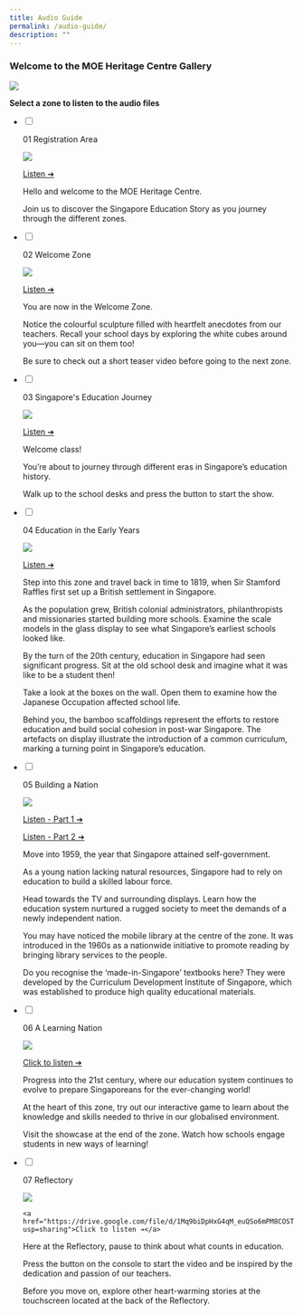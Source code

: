 ```yaml
---
title: Audio Guide
permalink: /audio-guide/
description: ""
---
```

### Welcome to the MOE Heritage Centre Gallery
![](/images/Audio%20Guide/gallerymap.png)

**Select a zone to listen to the audio files**

<ul class="jekyllcodex_accordion">  
  
<li>  
  
<input type="checkbox" id="accordion1">  
  
<label for="accordion1">01 Registration Area</label>  
  
<div>  
  
<p>
</p>

![](/images/Audio%20Guide/01_registration.jpg)

<a href="https://drive.google.com/file/d/130Wr7fWNJ3dRAOjthnHXsAoIgffqmNf9/view?usp=share_link">Listen ➔</a>
<p>Hello and welcome to the MOE Heritage Centre.  
  
Join us to discover the Singapore Education Story as you journey through the different zones.
</p><p></p>  
  
</div>  
  
</li>  
<li>  
  
<input type="checkbox" id="accordion2">  
  
<label for="accordion2">02 Welcome Zone</label>  
  
<div>  
  
<p>

![](/images/Audio%20Guide/02_welcomezone.jpg)

<a href="https://drive.google.com/file/d/1XEo1b_FK_nYKS0sP_oKoFrEn1cw7BCBx/view?usp=share_link">Listen ➔</a>

You are now in the Welcome Zone.  
  
Notice the colourful sculpture filled with heartfelt anecdotes from our teachers. Recall your school days by exploring the white cubes around you—you can sit on them too!  
  
Be sure to check out a short teaser video before going to the next zone.
</p>  
  
</div>  
  
</li>  
  
<li>  
  
<input type="checkbox" id="accordion3">  
  
<label for="accordion3">03 Singapore's Education Journey </label>  
  
<div>  
  
<p>

![](/images/Audio%20Guide/03_projection.jpg)

<a href="https://drive.google.com/file/d/1dsupnHenmZoTZLCE7PDJ0vOqtpKyjf65/view?usp=share_link">Listen ➔</a>
</p><p>Welcome class!  
  
You’re about to journey through different eras in Singapore’s education history.  
  
Walk up to the school desks and press the button to start the show.
  
</p>  
  
</div>  
  
</li>  
	
<li>  
  
<input type="checkbox" id="accordion4">  
  
<label for="accordion4">04 Education in the Early Years</label>  
  
<div>  
  
<p>

![](/images/Audio%20Guide/04_educationearlyyears.jpg)

<a href="https://drive.google.com/file/d/1OOsnwtZvdS3F03QzvO_1KvDtqiMKCu5F/view?usp=sharing">Listen ➔</a>
</p><p>Step into this zone and travel back in time to 1819, when Sir Stamford Raffles first set up a British settlement in Singapore.  
  
As the population grew, British colonial administrators, philanthropists and missionaries started building more schools. Examine the scale models in the glass display to see what Singapore’s earliest schools looked like.  
  
By the turn of the 20th century, education in Singapore had seen significant progress. Sit at the old school desk and imagine what it was like to be a student then!  
  
Take a look at the boxes on the wall. Open them to examine how the Japanese Occupation affected school life.  
  
Behind you, the bamboo scaffoldings represent the efforts to restore education and build social cohesion in post-war Singapore. The artefacts on display illustrate the introduction of a common curriculum, marking a turning point in Singapore’s education.
  
</p>  
  
</div>  
  
</li>  	
  
<li>  
  
<input type="checkbox" id="accordion5">  
  
<label for="accordion5">05 Building a Nation </label>  
  
<div>  
  
<p>


![](/images/Audio%20Guide/05_buildingnation.jpg)

<a href="https://drive.google.com/file/d/1cg75ZC1qAQ8khqLf_0X6mGN7j2Ze3C3c/view?usp=sharing">Listen - Part 1 ➔</a>
	
<a href="https://drive.google.com/file/d/1pXOtGjtUUpoAqzyKzC46sbdwq5jjYgjn/view?usp=sharing">Listen - Part 2 ➔</a>
</p><p>Move into 1959, the year that Singapore attained self-government.  
  
As a young nation lacking natural resources, Singapore had to rely on education to build a skilled labour force.  
  
Head towards the TV and surrounding displays. Learn how the education system nurtured a rugged society to meet the demands of a newly independent nation.  
  
You may have noticed the mobile library at the centre of the zone. It was introduced in the 1960s as a nationwide initiative to promote reading by bringing library services to the people.  
  
Do you recognise the ‘made-in-Singapore’ textbooks here? They were developed by the Curriculum Development Institute of Singapore, which was established to produce high quality educational materials.
  
</p>  
  
</div>  
  
</li>  

<li>  
  
<input type="checkbox" id="accordion6">  
  
<label for="accordion6">06 A Learning Nation</label>  
  
<div>  
  
<p>


![](/images/Audio%20Guide/06_learningnation.jpg)

<a href="https://drive.google.com/file/d/17bSB41hM4z5JccmpIYMpai7E6epsmdO9/view?usp=sharing">Click to listen ➔</a>
	

</p><p>Progress into the 21st&nbsp;century, where our education system continues to evolve to prepare Singaporeans for the ever-changing world!  
  
At the heart of this zone, try out our interactive game to learn about the knowledge and skills needed to thrive in our globalised environment.  
  
Visit the showcase at the end of the zone. Watch how schools engage students in new ways of learning!
  
</p>  
  
</div>  
  
</li>  
	
<li>  
  
<input type="checkbox" id="accordion7">  
  
<label for="accordion7">07 Reflectory</label>  
  
<div>  
  
<p>

![](/images/Audio%20Guide/07_reflectory.jpg)

	<a href="https://drive.google.com/file/d/1Mq9biDpHxG4qM_euQSo6mPM8COST9Qz-/view?usp=sharing">Click to listen ➔</a>
	

</p><p>Here at the Reflectory, pause to think about what counts in education.  
  
Press the button on the console to start the video and be inspired by the dedication and passion of our teachers.  
  
Before you move on, explore other heart-warming stories at the touchscreen located at the back of the Reflectory.
  
</p>  
  
</div>  
  
</li>  
</ul>